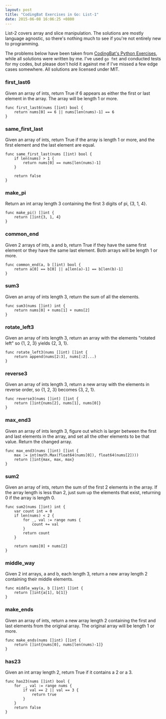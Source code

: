 ```yaml
---
layout: post
title: "CodingBat Exercises in Go: List-1"
date: 2015-06-08 16:06:25 +0800
--- 
```

List-2 covers array and slice manipulation. The solutions are mostly language agnostic, so there's nothing much to see if you're not entirely new to programming.

The problems below have been taken from [CodingBat's Python Exercises](http://codingbat.com/python), while all solutions were written by me. I've used `go fmt` and conducted tests for my codes, but please don't hold it against me if I've missed a few edge cases somewhere. All solutions are licensed under MIT.

### first_last6 ###
Given an array of ints, return True if 6 appears as either the first or last element in the array. The array will be length 1 or more.

```
func first_last6(nums []int) bool {
    return nums[0] == 6 || nums[len(nums)-1] == 6
}
```

<h3> same_first_last </h3>
Given an array of ints, return True if the array is length 1 or more, and the first element and the last element are equal.

```
func same_first_last(nums []int) bool {
    if len(nums) > 1 {
        return nums[0] == nums[len(nums)-1]
    }

    return false
}
```


### make_pi ###
Return an int array length 3 containing the first 3 digits of pi, {3, 1, 4}.

```
func make_pi() []int {
    return []int{3, 1, 4}
}
```


### common_end ###
Given 2 arrays of ints, a and b, return True if they have the same first element or they have the same last element. Both arrays will be length 1 or more.

```
func common_end(a, b []int) bool {
    return a[0] == b[0] || a[len(a)-1] == b[len(b)-1]
}
```


### sum3 ###
Given an array of ints length 3, return the sum of all the elements.

```
func sum3(nums []int) int {
    return nums[0] + nums[1] + nums[2]
}
```


### rotate_left3 ###
Given an array of ints length 3, return an array with the elements "rotated left" so {1, 2, 3} yields {2, 3, 1}.

```
func rotate_left3(nums []int) []int {
    return append(nums[2:3], nums[:2]...)
}
```


### reverse3 ###
Given an array of ints length 3, return a new array with the elements in reverse order, so {1, 2, 3} becomes {3, 2, 1}.

```
func reverse3(nums []int) []int {
    return []int{nums[2], nums[1], nums[0]}
}
```


### max_end3 ###
Given an array of ints length 3, figure out which is larger between the first and last elements in the array, and set all the other elements to be that value. Return the changed array.

```
func max_end3(nums []int) []int {
    max := int(math.Max(float64(nums[0]), float64(nums[2])))
    return []int{max, max, max}
}
```


### sum2 ###
Given an array of ints, return the sum of the first 2 elements in the array. If the array length is less than 2, just sum up the elements that exist, returning 0 if the array is length 0.

```
func sum2(nums []int) int {
    var count int = 0
    if len(nums) < 2 {
        for _, val := range nums {
            count += val
        }
        return count
    }

    return nums[0] + nums[2]
}
```


### middle_way ###
Given 2 int arrays, a and b, each length 3, return a new array length 2 containing their middle elements.

```
func middle_way(a, b []int) []int {
    return []int{a[1], b[1]}
}
```


### make_ends ###
Given an array of ints, return a new array length 2 containing the first and last elements from the original array. The original array will be length 1 or more.

```
func make_ends(nums []int) []int {
    return []int{nums[0], nums[len(nums)-1]}
}
```


### has23 ###
Given an int array length 2, return True if it contains a 2 or a 3.

```
func has23(nums []int) bool {
    for _, val := range nums {
        if val == 2 || val == 3 {
            return true
        }
    }
    return false
}
```



